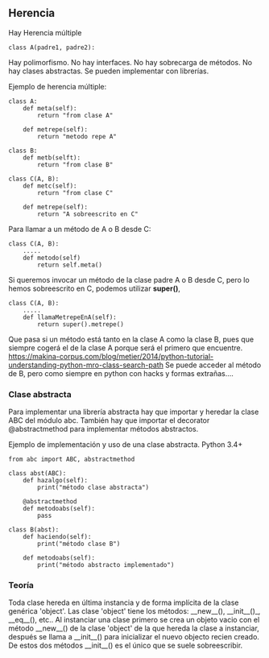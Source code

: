 ## Herencia

Hay Herencia múltiple

    class A(padre1, padre2):

Hay polimorfismo. 
No hay interfaces.
No hay sobrecarga de métodos.
No hay clases abstractas. Se pueden implementar con librerías.

Ejemplo de herencia múltiple:

    class A:
        def meta(self):
            return "from clase A"

        def metrepe(self):
            return "metodo repe A"

    class B:
        def metb(selft):
            return "from clase B"
        
    class C(A, B):
        def metc(self):
            return "from clase C"

        def metrepe(self):
            return "A sobreescrito en C"

Para llamar a un método de A o B desde C:

    class C(A, B):
        .....
        def metodo(self)
            return self.meta()
        
Si queremos invocar un método de la clase padre A o B desde C, pero lo hemos sobreescrito en C, podemos
utilizar __super()__, 
            
    class C(A, B):
        .....            
        def llamaMetrepeEnA(self):
            return super().metrepe()

Que pasa si un método está tanto en la clase A como la clase B, pues que siempre cogerá el de 
la clase A porque será el primero que encuentre. 
https://makina-corpus.com/blog/metier/2014/python-tutorial-understanding-python-mro-class-search-path
Se puede acceder al método de B, pero como siempre en python con hacks y formas extrañas....

### Clase abstracta
Para implementar una librería abstracta hay que importar y heredar la clase ABC del módulo abc.
También hay que importar el decorator @abstractmethod para implementar métodos abstractos.

Ejemplo de implementación y uso de una clase abstracta. Python 3.4+

    from abc import ABC, abstractmethod
    
    class abst(ABC):
        def hazalgo(self):
            print("método clase abstracta")
            
        @abstractmethod
        def metodoabs(self):
            pass
    
    class B(abst):
        def haciendo(self):
            print("método clase B")
    
        def metodoabs(self):
            print("método abstracto implementado")

### Teoría
Toda clase hereda en última instancia y de forma implícita de la clase genérica 'object'.
Las clase 'object' tiene los métodos: \_\_new\_\_(), \_\_init\_\_()_, \_\_eq\_\_(), etc..
Al instanciar una clase primero se crea un objeto vacio con el método \_\_new\_\_() de la 
clase 'object' de la que hereda la clase a instanciar, después se llama a \_\_init\_\_()
para inicializar el nuevo objecto recien creado. De estos dos métodos \_\_init\_\_() es el
único que se suele sobreescribir.





